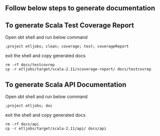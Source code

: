 ## Follow below steps to generate documentation

## To generate Scala Test Coverage Report

Open sbt shell and run below command
```
;project etljobs; clean; coverage; test; coverageReport
```
exit the shell and copy generated docs
```
rm -rf docs/testcovrep
cp -r etljobs/target/scala-2.11/scoverage-report/ docs/testcovrep
```
## To generate Scala API Documentation

Open sbt shell and run below command
```
;project etljobs; doc
```
exit the shell and copy generated docs
```
rm -rf docs/api
cp -r etljobs/target/scala-2.11/api/ docs/api
```